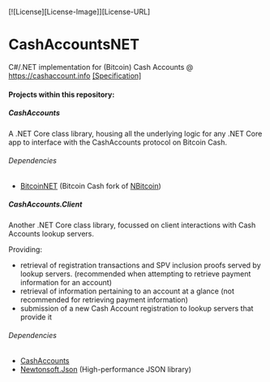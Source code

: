 [![License][License-Image]][License-URL]
# CashAccountsNET
C#/.NET implementation for (Bitcoin) Cash Accounts @ https://cashaccount.info 
[[Specification]](https://gitlab.com/cash-accounts/specification/blob/master/SPECIFICATION.md)

#### Projects within this repository:
##### CashAccounts
A .NET Core class library, housing all the underlying logic for any .NET Core app
to interface with the CashAccounts protocol on Bitcoin Cash.
###### Dependencies
- [BitcoinNET](https://github.com/Lokad/BitcoinNET) (Bitcoin Cash fork of [NBitcoin](https://github.com/MetacoSA/NBitcoin))

##### CashAccounts.Client
Another .NET Core class library, focussed on client interactions with Cash Accounts lookup servers.

Providing:
- retrieval of registration transactions and SPV inclusion proofs served by lookup servers.
(recommended when attempting to retrieve payment information for an account)
- retrieval of information pertaining to an account at a glance 
(not recommended for retrieving payment information)
- submission of a new Cash Account registration to lookup servers that provide it
###### Dependencies
- [CashAccounts](https://github.com/stiffpoo/CashAccountsNET/tree/master/CashAccounts)
- [Newtonsoft.Json](https://github.com/JamesNK/Newtonsoft.Json) (High-performance JSON library)
